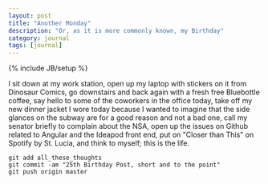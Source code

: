 ```yaml
---
layout: post
title: "Another Monday"
description: "Or, as it is more commonly known, my Birthday"
category: journal
tags: [journal]
---
```

{% include JB/setup %}

I sit down at my work station, open up my laptop with stickers on it from Dinosaur Comics, go downstairs and back again with a fresh free Bluebottle coffee, say hello to some of the coworkers in the office today, take off my new dinner jacket I wore today because I wanted to imagine that the side glances on the subway are for a good reason and not a bad one, call my senator briefly to complain about the NSA, open up the issues on Github related to Angular and the Ideapod front end, put on "Closer than This" on Spotify by St. Lucia, and think to myself; this is the life. 

```
git add all_these_thoughts  
git commit -am "25th Birthday Post, short and to the point"  
git push origin master  
```
